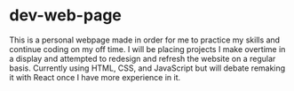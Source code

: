 # dev-web-page
This is a personal webpage made in order for me to practice my skills and continue coding on my off time.
I will be placing projects I make overtime in a display and attempted to redesign and refresh the website on a regular basis.
Currently using HTML, CSS, and JavaScript but will debate remaking it with React once I have more experience in it.
